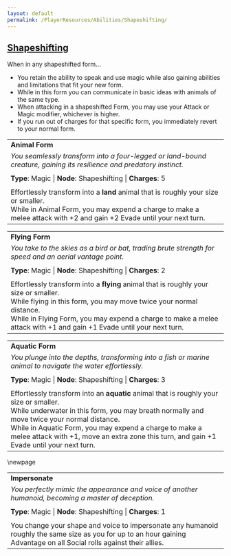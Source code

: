```yaml
---
layout: default
permalink: /PlayerResources/Abilities/Shapeshifting/
---
```

## [Shapeshifting](#Shapeshifting)

When in any shapeshifted form...

- You retain the ability to speak and use magic while also gaining abilities and limitations that fit your new form.
- While in this form you can communicate in basic ideas with animals of the same type.
- When attacking in a shapeshifted Form, you may use your Attack or Magic modifier, whichever is higher.
- If you run out of charges for that specific form, you immediately revert to your normal form.

|                                                                                                                                                                                                             |
| :---------------------------------------------------------------------------------------------------------------------------------------------------------------------------------------------------------- |
| **Animal Form**                                                                                                                                                                                             |
| *You seamlessly transform into a four-legged or land-bound creature, gaining its resilience and predatory instinct.*                                                                                        |
|                                                                                                                                                                                                             |
| **Type**: Magic \| **Node**: Shapeshifting \| **Charges**: 5                                                                                                                                                |
|                                                                                                                                                                                                             |
| Effortlessly transform into a **land** animal that is roughly your size or smaller.<br>While in Animal Form, you may expend a charge to make a melee attack with +2 and gain +2 Evade until your next turn. |

|                                                                                                                                                                                                                                                                                      |
| :----------------------------------------------------------------------------------------------------------------------------------------------------------------------------------------------------------------------------------------------------------------------------------- |
| **Flying Form**                                                                                                                                                                                                                                                                      |
| *You take to the skies as a bird or bat, trading brute strength for speed and an aerial vantage point.*                                                                                                                                                                              |
|                                                                                                                                                                                                                                                                                      |
| **Type**: Magic \| **Node**: Shapeshifting \| **Charges**: 2                                                                                                                                                                                                                         |
|                                                                                                                                                                                                                                                                                      |
| Effortlessly transform into a **flying** animal that is roughly your size or smaller.<br>While flying in this form, you may move twice your normal distance.<br>While in Flying Form, you may expend a charge to make a melee attack with +1 and gain +1 Evade until your next turn. |

|                                                                                                                                                                                                                                                                                                                                                |
| :--------------------------------------------------------------------------------------------------------------------------------------------------------------------------------------------------------------------------------------------------------------------------------------------------------------------------------------------- |
| **Aquatic Form**                                                                                                                                                                                                                                                                                                                               |
| *You plunge into the depths, transforming into a fish or marine animal to navigate the water effortlessly.*                                                                                                                                                                                                                                    |
|                                                                                                                                                                                                                                                                                                                                                |
| **Type**: Magic \| **Node**: Shapeshifting \| **Charges**: 3                                                                                                                                                                                                                                                                                   |
|                                                                                                                                                                                                                                                                                                                                                |
| Effortlessly transform into an **aquatic** animal that is roughly your size or smaller.<br>While underwater in this form, you may breath normally and move twice your normal distance.<br>While in Aquatic Form, you may expend a charge to make a melee attack with +1, move an extra zone this turn, and gain +1 Evade until your next turn. |

\newpage

|                                                                                                                                                                        |
| :--------------------------------------------------------------------------------------------------------------------------------------------------------------------- |
| **Impersonate**                                                                                                                                                        |
| *You perfectly mimic the appearance and voice of another humanoid, becoming a master of deception.*                                                                    |
|                                                                                                                                                                        |
| **Type**: Magic \| **Node**: Shapeshifting \| **Charges**: 1                                                                                                           |
|                                                                                                                                                                        |
| You change your shape and voice to impersonate any humanoid roughly the same size as you for up to an hour gaining Advantage on all Social rolls against their allies. |